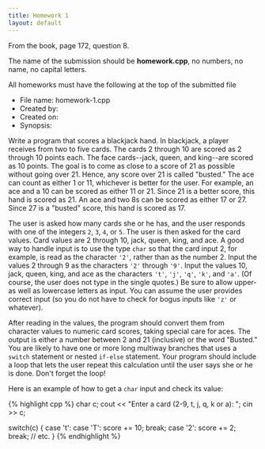 ```yaml
---
title: Homework 1
layout: default
---
```


From the book, page 172, question 8.


The name of the submission should be **homework.cpp**, no numbers, no name, no capital letters.


All homeworks must have  the following at the top of the submitted file
<ul>
    <li>File name: homework-1.cpp</li>
    <li>Created by:</li>
    <li>Created on:</li> 
    <li>Synopsis:</li>
</ul>



Write a program that scores a blackjack hand. In blackjack, a player receives
from two to five cards. The cards 2 through 10 are scored as 2 through 10
points each. The face cards--jack, queen, and king--are scored as 10 points.
The goal is to come as close to a score of 21 as possible without going over
21. Hence, any score over 21 is called "busted." The ace can count as either 1
or 11, whichever is better for the user. For example, an ace and a 10 can be
scored as either 11 or 21. Since 21 is a better score, this hand is scored as
21. An ace and two 8s can be scored as either 17 or 27. Since 27 is a "busted"
score, this hand is scored as 17.

The user is asked how many cards she or he has, and the user responds with one
of the integers `2`, `3`, `4`, or `5`. The user is then asked for the card
values. Card values are 2 through 10, jack, queen, king, and ace. A good way to
handle input is to use the type `char` so that the card input 2, for example,
is read as the character `'2'`, rather than as the number 2. Input the values 2
through 9 as the characters `'2'` through `'9'`. Input the values 10, jack,
queen, king, and ace as the characters `'t'`, `'j'`, `'q'`, `'k'`, and `'a'`.
(Of course, the user does not type in the single quotes.) Be sure to allow
upper- as well as lowercase letters as input. You can assume the user provides
correct input (so you do not have to check for bogus inputs like `'z'` or
whatever).

After reading in the values, the program should convert them from character
values to numeric card scores, taking special care for aces. The output is
either a number between 2 and 21 (inclusive) or the word "Busted." You are
likely to have one or more long multiway branches that uses a `switch`
statement or nested `if-else` statement. Your program should include a loop
that lets the user repeat this calculation until the user says she or he is
done. Don't forget the loop!

Here is an example of how to get a `char` input and check its value:

{% highlight cpp %}
char c;
cout << "Enter a card (2-9, t, j, q, k or a): ";
cin >> c;

switch(c)
{
    case 't': case 'T':
        score += 10;
        break;
    case '2':
        score += 2;
        break;
    // etc.
}
{% endhighlight %}
